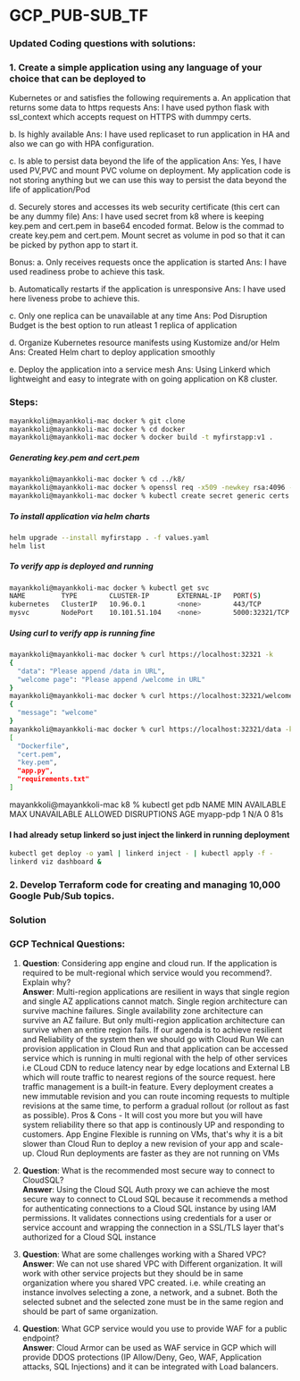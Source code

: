 # GCP_PUB-SUB_TF

### Updated Coding questions with solutions:
### 1. Create a simple application using any language of your choice that can be deployed to
Kubernetes or and satisfies the following requirements
a. An application that returns some data to https requests 
Ans: I have used python flask with ssl_context which accepts request on HTTPS with dummpy certs.

b. Is highly available
Ans: I have used replicaset to run application in HA and also we can go with HPA configuration.

c. Is able to persist data beyond the life of the application
Ans: Yes, I have used PV,PVC and mount PVC volume on deployment. My application code is not storing anything but we can use this way to persist the data beyond the life of application/Pod

d. Securely stores and accesses its web security certificate (this cert can be any dummy file)
Ans: I have used secret from k8 where is keeping key.pem and cert.pem in base64 encoded format. Below is the commad to create key.pem and cert.pem. Mount secret as volume in pod so that it can be picked by python app to start it. 

Bonus:
a. Only receives requests once the application is started
Ans: I have used readiness probe to achieve this task.

b. Automatically restarts if the application is unresponsive
Ans: I have used here liveness probe to achieve this.

c. Only one replica can be unavailable at any time
Ans: Pod Disruption Budget is the best option to run atleast 1 replica of application 

d. Organize Kubernetes resource manifests using Kustomize and/or Helm
Ans: Created Helm chart to deploy application smoothly

e. Deploy the application into a service mesh
Ans: Using Linkerd which lightweight and easy to integrate with on going application on K8 cluster. 


### Steps:
```bash
mayankkoli@mayankkoli-mac docker % git clone 
mayankkoli@mayankkoli-mac docker % cd docker 
mayankkoli@mayankkoli-mac docker % docker build -t myfirstapp:v1 .
```


##### Generating key.pem and cert.pem 
```bash
mayankkoli@mayankkoli-mac docker % cd ../k8/
mayankkoli@mayankkoli-mac docker % openssl req -x509 -newkey rsa:4096 -nodes -out cert.pem -keyout key.pem -days 365
mayankkoli@mayankkoli-mac docker % kubectl create secret generic certs --from-file=key.pem --from-file=cert.pem -o yaml --dry-run > ../k8/secret.yaml
```

##### To install application via helm charts
```bash
helm upgrade --install myfirstapp . -f values.yaml
helm list 
```

##### To verify app is deployed and running
```bash
mayankkoli@mayankkoli-mac docker % kubectl get svc
NAME         TYPE        CLUSTER-IP       EXTERNAL-IP   PORT(S)          AGE
kubernetes   ClusterIP   10.96.0.1        <none>        443/TCP          3h45m
mysvc        NodePort    10.101.51.104    <none>        5000:32321/TCP   2m
```

##### Using curl to verify app is running fine
```bash
mayankkoli@mayankkoli-mac docker % curl https://localhost:32321 -k
{
  "data": "Please append /data in URL",
  "welcome page": "Please append /welcome in URL"
}
mayankkoli@mayankkoli-mac docker % curl https://localhost:32321/welcome -k
{
  "message": "welcome"
}
mayankkoli@mayankkoli-mac docker % curl https://localhost:32321/data -k   
[
  "Dockerfile",
  "cert.pem",
  "key.pem",
  "app.py",
  "requirements.txt"
]
```

mayankkoli@mayankkoli-mac k8 % kubectl get pdb
NAME        MIN AVAILABLE   MAX UNAVAILABLE   ALLOWED DISRUPTIONS   AGE
myapp-pdp   1               N/A               0                     81s


#### I had already setup linkerd so just inject the linkerd in running deployment
```bash
kubectl get deploy -o yaml | linkerd inject - | kubectl apply -f -
linkerd viz dashboard &
```




### 2. Develop Terraform code for creating and managing 10,000 Google Pub/Sub topics.
### Solution


### GCP Technical Questions:
1. <b>Question</b>: Considering app engine and cloud run. If the application is required to be mult-regional which service would you recommend?. Explain why? <br />
<b>Answer</b>:  Multi-region applications are resilient in ways that single region and single AZ applications cannot match. Single region architecture can survive machine failures. Single availability zone architecture can survive an AZ failure. But only multi-region application architecture can survive when an entire region fails. If our agenda is to achieve resilient and Reliability of the system then we should go with Cloud Run We can provision application in Cloud Run and that application can be accessed service which is running in multi regional with the help of other services i.e CLoud CDN to reduce latency near by edge locations and External LB which will route traffic to nearest regions of the source request.  here traffic management is a built-in feature. Every deployment creates a new immutable revision and you can route incoming requests to multiple revisions at the same time, to perform a gradual rollout (or rollout as fast as possible). Pros & Cons - It will cost you more but you will have system reliability there so that app is continously UP and responding to customers. App Engine Flexible is running on VMs, that's why it is a bit slower than Cloud Run to deploy a new revision of your app and scale-up. Cloud Run deployments are faster as they are not running on VMs


2. <b>Question</b>: What is the recommended most secure way to connect to CloudSQL? <br />
<b>Answer</b>: Using the Cloud SQL Auth proxy we can achieve the most secure way to connect to CLoud SQL because it recommends a method for authenticating connections to a Cloud SQL instance by using IAM permissions. It validates connections using credentials for a user or service account and wrapping the connection in a SSL/TLS layer that's authorized for a Cloud SQL instance


3. <b>Question</b>: What are some challenges working with a Shared VPC? <br />
<b>Answer</b>: We can not use shared VPC with Different organization. It will work with other service projects but they should be in same organization where you shared VPC created. i.e. while creating an instance involves selecting a zone, a network, and a subnet. Both the selected subnet and the selected zone must be in the same region and should be part of same organization. 

 
4. <b>Question</b>: What GCP service would you use to provide WAF for a public endpoint? <br />
<b>Answer</b>: Cloud Armor can be used as WAF service in GCP which will provide DDOS protections (IP Allow/Deny, Geo, WAF, Application attacks, SQL Injections) and it can be integrated with Load balancers. 
